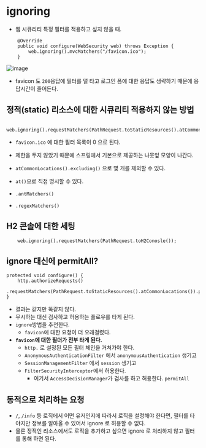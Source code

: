 # ignoring

- 웹 시큐리티 특정 필터를 적용하고 싶지 않을 때.

```
    @Override
    public void configure(WebSecurity web) throws Exception {
        web.ignoring().mvcMatchers("/favicon.ico");
    }
```

![image](https://user-images.githubusercontent.com/83999058/122849060-c23e5080-d345-11eb-9b54-78f4b31683ba.png)

- favicon 도 `200`응답에 필터를 덜 타고 로그인 폼에 대한 응답도 생략하기 때문에 응답시간이 줄어든다.

## 정적(static) 리소스에 대한 시큐리티 적용하지 않는 방법

```
    web.ignoring().requestMatchers(PathRequest.toStaticResources().atCommonLocations());
```

- `favicon.ico` 에 대한 필터 목록이 0 으로 된다.
- 제한을 두지 않았기 때문에 스프링에서 기본으로 제공하는 나뭇잎 모양이 나간다.

- `atCommonLocations().excluding()` 으로 몇 개를 제외할 수 있다.
- `at()`으로 직접 명시할 수 있다.

- `.antMatchers()`
- `.regexMatchers()`

## H2 콘솔에 대한 세팅

```
    web.ignoring().requestMatchers(PathRequest.toH2Conosle());
```

## ignore 대신에 permitAll?

```
protected void configure() {
    http.authorizeRequests()
            .requestMatchers(PathRequest.toStaticResources().atCommonLocations()).permitAll()
}
```

- 결과는 같지만 똑같지 않다.
- 무시하는 대신 검사하고 허용하는 플로우를 타게 된다.
- `ignore`방법을 추천한다.
  - `favicon`에 대한 요청이 더 오래걸렸다.
- **`favicon`에 대한 필더가 전부 타게 된다.**
  - `http.` 로 설정된 모든 필터 체인을 거쳐가야 한다.
  - `AnonymousAuthenticationFilter` 에서 `anonymousAuthentication` 생기고
  - `SessionManagementFilter` 에서 `session` 생기고
  - `FilterSecurityInterceptor`에서 허용한다.
    - 여기서 `AccessDecisionManager`가 검사를 하고 허용한다. `permitAll`

## 동적으로 처리하는 요청

- `/`, `/info` 등 로직에서 어떤 유저인지에 따라서 로직을 설정해야 한다면, 필터를 타야지만 정보를 알아올 수 있어서 ignore 로 허용할 수 없다.
- 물론 정적인 리소스에서도 로직을 추가하고 싶으면 ignore 로 처리하지 않고 필터를 통해 하면 된다.